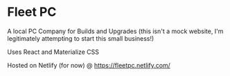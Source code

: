 # Fleet PC

A local PC Company for Builds and Upgrades (this isn't a mock website, I'm legitimately attempting to start this small business!)

Uses React and Materialize CSS

Hosted on Netlify (for now) @ https://fleetpc.netlify.com/